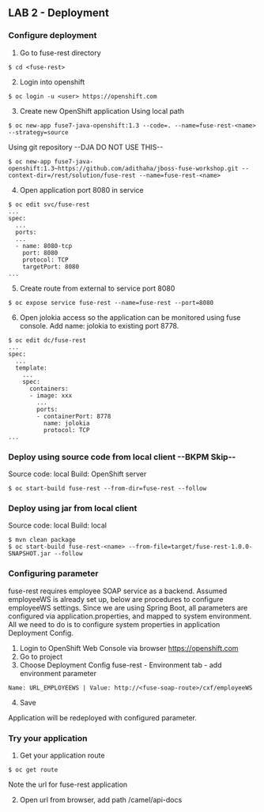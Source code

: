 
## LAB 2 - Deployment

### Configure deployment

1. Go to fuse-rest directory
```
$ cd <fuse-rest>
```
2. Login into openshift
```
$ oc login -u <user> https://openshift.com
```
3. Create new OpenShift application
Using local path
```
$ oc new-app fuse7-java-openshift:1.3 --code=. --name=fuse-rest-<name> --strategy=source
```

Using git repository  --DJA DO NOT USE THIS--
```
$ oc new-app fuse7-java-openshift:1.3~https://github.com/adithaha/jboss-fuse-workshop.git --context-dir=/rest/solution/fuse-rest --name=fuse-rest-<name>
```

4. Open application port 8080 in service
```
$ oc edit svc/fuse-rest
...
spec:
  ...
  ports:
  ...
  - name: 8080-tcp
    port: 8080
    protocol: TCP
    targetPort: 8080
...
```
5. Create route from external to service port 8080
```
$ oc expose service fuse-rest --name=fuse-rest --port=8080
```

6. Open jolokia access so the application can be monitored using fuse console. Add name: jolokia to existing port 8778.
```
$ oc edit dc/fuse-rest
...
spec:
  ...
  template:
    ...
    spec:
      containers:
      - image: xxx
        ...
        ports:
        - containerPort: 8778
          name: jolokia
          protocol: TCP
...
```

### Deploy using source code from local client --BKPM Skip--
Source code: local
Build: OpenShift server
```
$ oc start-build fuse-rest --from-dir=fuse-rest --follow
```

### Deploy using jar from local client
Source code: local
Build: local
```
$ mvn clean package
$ oc start-build fuse-rest-<name> --from-file=target/fuse-rest-1.0.0-SNAPSHOT.jar --follow
```

### Configuring parameter
fuse-rest requires employee SOAP service as a backend. Assumed employeeWS is already set up, below are procedures to configure employeeWS settings. Since we are using Spring Boot, all parameters are configured via application.properties, and mapped to system environment. All we need to do is to configure system properties in application Deployment Config.

1. Login to OpenShift Web Console via browser https://openshift.com
2. Go to project <project>
3. Choose Deployment Config fuse-rest - Environment tab - add environment parameter
  ```
  Name: URL_EMPLOYEEWS | Value: http://<fuse-soap-route>/cxf/employeeWS
  ```
4. Save
  
Application will be redeployed with configured parameter.

### Try your application

1. Get your application route
```
$ oc get route
```
Note the url for fuse-rest application 

2. Open url from browser, add path /camel/api-docs
